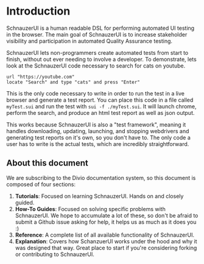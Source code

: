 # Introduction

SchnauzerUI is a human readable DSL for performing automated UI testing in the browser.
The main goal of SchnauzerUI is to increase stakeholder visibility and participation in automated Quality Assurance testing. 

SchnauzerUI lets non-programmers create automated tests from start to finish, without
out ever needing to involve a developer. To demonstrate, lets look at the SchnauzerUI
code necessary to search for cats on youtube.

```
url "https://youtube.com"
locate "Search" and type "cats" and press "Enter"
```

This is the only code necessary to write in order to run the test in a live
browser and generate a test report. You can place this code in a file called `myTest.sui`
and run the test with `sui -f ./myTest.sui`. It will launch chrome, perform 
the search, and produce an html test report as well as json output. 

This works
because SchnauzerUI is also a "test framework", meaning it handles downloading, updating, launching,
and stopping webdrivers and generating test reports on it's own, so you don't have to.
The only code a user has to write is the actual tests, which are incredibly straightforward.

## About this document
We are subscribing to the Divio documentation system, so this document is composed of four sections:
1. **Tutorials**: Focused on learning SchnauzerUI. Hands on and closely guided.
2. **How-To Guides**: Focused on solving specific problems with SchnauzerUI. We hope to accumulate a lot of these, so don't be afraid to submit a Github issue asking for help, it helps us as much as it does you :)
3. **Reference**: A complete list of all available functionality of SchnauzerUI.
4. **Explanation**: Covers how SchanzuerUI works under the hood and why it was designed that way. Great place to start if you're considering forking or contributing to SchnauzerUI.


